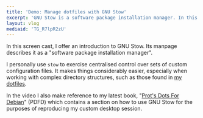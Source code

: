 ```yaml
---
title: 'Demo: Manage dotfiles with GNU Stow'
excerpt: 'GNU Stow is a software package installation manager. In this video I explain what it does why I use it to manage my dotfiles.'
layout: vlog
mediaid: 'TG_R7lpR2zU'
---
```


In this screen cast, I offer an introduction to GNU Stow.  Its manpage
describes it as a "software package installation manager".

I personally use `stow` to exercise centralised control over sets of
custom configuration files.  It makes things considerably easier,
especially when working with complex directory structures, such as
those found in [my dotfiles](https://gitlab.com/protesilaos/dotfiles).

In the video I also make reference to my latest book, "[Prot's Dots
For Debian](https://protesilaos.com/pdfd)" (PDFD) which contains a
section on how to use GNU Stow for the purposes of reproducing my
custom desktop session.